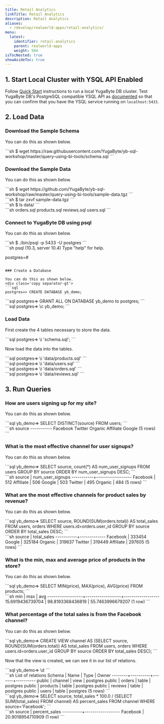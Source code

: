 ```yaml
---
title: Retail Analytics
linkTitle: Retail Analytics
description: Retail Analytics
aliases:
  - /develop/realworld-apps/retail-analytics/
menu:
  latest:
    identifier: retail-analytics
    parent: realworld-apps
    weight: 584
isTocNested: true
showAsideToc: true
---
```


## 1. Start Local Cluster with YSQL API Enabled

Follow [Quick Start](../../../quick-start/) instructions to run a local YugaByte DB cluster. Test YugaByte DB's PostgreSQL compatible YSQL API as [documented](../../../quick-start/test-postgresql/) so that you can confirm that you have the YSQL service running on `localhost:5433`. 

## 2. Load Data

### Download the Sample Schema

You can do this as shown below.
<div class='copy separator-dollar'>
```sh
$ wget https://raw.githubusercontent.com/YugaByte/yb-sql-workshop/master/query-using-bi-tools/schema.sql
```
</div>

### Download the Sample Data

You can do this as shown below.
<div class='copy separator-dollar'>
```sh
$ wget https://github.com/YugaByte/yb-sql-workshop/raw/master/query-using-bi-tools/sample-data.tgz
```
</div>
<div class='copy separator-dollar'>
```sh
$ tar zxvf sample-data.tgz
```
</div>
<div class='copy separator-dollar'>
```sh
$ ls data/
```
</div>
```sh
orders.sql  products.sql  reviews.sql users.sql
```

### Connect to YugaByte DB using psql

You can do this as shown below.
<div class='copy separator-dollar'>
```sh
$ ./bin/psql -p 5433 -U postgres
```
</div>
```sh
psql (10.3, server 10.4)
Type "help" for help.

postgres=#
```

### Create a Database

You can do this as shown below.
<div class='copy separator-gt'>
```sql
postgres=> CREATE DATABASE yb_demo;
```
</div>
<div class='copy separator-gt'>
```sql
postgres=> GRANT ALL ON DATABASE yb_demo to postgres;
```
</div>
<div class='copy separator-gt'>
```sql
postgres=> \c yb_demo;
```
</div>

### Load Data

First create the 4 tables necessary to store the data.
<div class='copy separator-gt'>
```sql
postgres=> \i 'schema.sql';
```
</div>

Now load the data into the tables.
<div class='copy separator-gt'>
```sql
postgres=> \i 'data/products.sql'
```
</div>
<div class='copy separator-gt'>
```sql
postgres=> \i 'data/users.sql'
```
</div>
<div class='copy separator-gt'>
```sql
postgres=> \i 'data/orders.sql'
```
</div>
<div class='copy separator-gt'>
```sql
postgres=> \i 'data/reviews.sql'
```
</div>

## 3. Run Queries

### How are users signing up for my site?

You can do this as shown below.
<div class='copy separator-gt'>
```sql
yb_demo=> SELECT DISTINCT(source) FROM users;
```
</div>
```sh
source
-----------
 Facebook
 Twitter
 Organic
 Affiliate
 Google
(5 rows)
```

### What is the most effective channel for user signups?

You can do this as shown below.
<div class='copy separator-gt'>
```sql
yb_demo=> SELECT source, count(*) AS num_user_signups
          FROM users
          GROUP BY source
          ORDER BY num_user_signups DESC;
```
</div>
```sh
source   | num_user_signups
-----------+------------------
 Facebook  |              512
 Affiliate |              506
 Google    |              503
 Twitter   |              495
 Organic   |              484
(5 rows)
```

### What are the most effective channels for product sales by revenue?

You can do this as shown below.
<div class='copy separator-gt'>
```sql
yb_demo=> SELECT source, ROUND(SUM(orders.total)) AS total_sales
          FROM users, orders WHERE users.id=orders.user_id
          GROUP BY source
          ORDER BY total_sales DESC;
```
</div>
```sh
source   | total_sales
-----------+-------------
 Facebook  |      333454
 Google    |      325184
 Organic   |      319637
 Twitter   |      319449
 Affiliate |      297605
(5 rows)
```

### What is the min, max and average price of products in the store?

You can do this as shown below.
<div class='copy separator-gt'>
```sql
yb_demo=> SELECT MIN(price), MAX(price), AVG(price) FROM products;
```
</div>
```sh
min        |       max        |       avg
------------------+------------------+------------------
 15.6919436739704 | 98.8193368436819 | 55.7463996679207
(1 row)
```

### What percentage of the total sales is from the Facebook channel?

You can do this as shown below.
<div class='copy separator-gt'>
```sql
yb_demo=> CREATE VIEW channel AS
            (SELECT source, ROUND(SUM(orders.total)) AS total_sales
             FROM users, orders
             WHERE users.id=orders.user_id
             GROUP BY source
             ORDER BY total_sales DESC);
```
</div>

Now that the view is created, we can see it in our list of relations.
<div class='copy separator-gt'>
```sql
yb_demo=> \d
```
</div>
```sh
List of relations
 Schema |   Name   | Type  |  Owner
--------+----------+-------+----------
 public | channel  | view  | postgres
 public | orders   | table | postgres
 public | products | table | postgres
 public | reviews  | table | postgres
 public | users    | table | postgres
(5 rows)
```
<div class='copy separator-gt'>
```sql
yb_demo=> SELECT source, total_sales * 100.0 / (SELECT SUM(total_sales) FROM channel) AS percent_sales
          FROM channel WHERE source='Facebook';
```
</div>
```sh
source  |  percent_sales
----------+------------------
 Facebook | 20.9018954710909
(1 row)
```